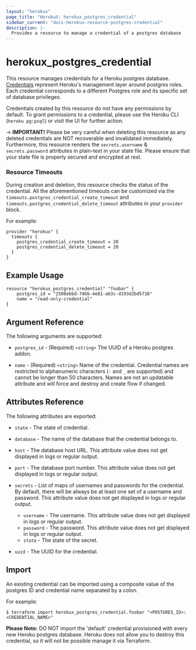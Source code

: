 ```yaml
---
layout: "herokux"
page_title: "HerokuX: herokux_postgres_credential"
sidebar_current: "docs-herokux-resource-postgres-credential"
description: |-
  Provides a resource to manage a credential of a postgres database
---
```


# herokux\_postgres\_credential

This resource manages credentials for a Heroku postgres database. [Credentials](https://devcenter.heroku.com/articles/heroku-postgresql-credentials)
represent Heroku's management layer around postgres roles. Each credential corresponds to a different
Postgres role and its specific set of database privileges.

Credentials created by this resource do not have any permissions by default. To grant permissions to a credential,
please use the Heroku CLI (`heroku pg:psql`) or visit the UI for further action.

-> **IMPORTANT!**
Please be very careful when deleting this resource as any deleted credentials are NOT recoverable and invalidated immediately.
Furthermore, this resource renders the `secrets.username` & `secrets.password` attributes in plain-text in your state file.
Please ensure that your state file is properly secured and encrypted at rest.

### Resource Timeouts
During creation and deletion, this resource checks the status of the credential. All the aforementioned timeouts
can be customized via the `timeouts.postgres_credential_create_timeout` and
`timeouts.postgres_credential_delete_timeout` attributes in your `provider` block.

For example:

```hcl-terraform
provider "herokux" {
  timeouts {
    postgres_credential_create_timeout = 20
    postgres_credential_delete_timeout = 20
  }
}
```

## Example Usage

```hcl-terraform
resource "herokux_postgres_credential" "foobar" {
	postgres_id = "2508ebbd-74bb-4e81-a63c-d193d2bd5716"
	name = "read-only-credential"
}
```

## Argument Reference

The following arguments are supported:

* `postgres_id` - (Required) `<string>` The UUID of a Heroku postgres addon.

* `name` - (Required) `<string>` Name of the credential. Credential names are restricted to alphanumeric characters
(`-` and `_` are supported) and cannot be longer than 50 characters. Names are not an updatable attribute and will
force and destroy and create flow if changed.

## Attributes Reference

The following attributes are exported:

* `state` - The state of credential.

* `database` - The name of the database that the credential belongs to.

* `host` - The database host URL. This attribute value does not get displayed in logs or regular output.

* `port` - The database port number. This attribute value does not get displayed in logs or regular output.

* `secrets` - List of maps of usernames and passwords for the credential. By default, there will be always be at least
one set of a username and password. This attribute value does not get displayed in logs or regular output.

    * `username` - The username. This attribute value does not get displayed in logs or regular output.
    * `password` - The password. This attribute value does not get displayed in logs or regular output.
    * `state` - The state of the secret.

* `uuid` - The UUID for the credential.

## Import

An existing credential can be imported using a composite value
of the postgres ID and credential name separated by a colon.

For example:

```shell script
$ terraform import herokux_postgres_credential.foobar "<POSTGRES_ID>:<CREDENTIAL_NAME>"
```

**Please Note:** DO NOT import the 'default' credential provisioned with every new Heroku postgres database.
Heroku does not allow you to destroy this credential, so it will not be possible manage it via Terraform.
